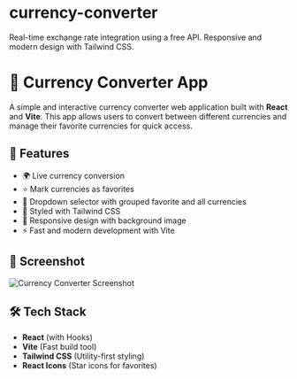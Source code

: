 # currency-converter
Real-time exchange rate integration using a free API. Responsive and modern design with Tailwind CSS. 

# 💱 Currency Converter App

A simple and interactive currency converter web application built with **React** and **Vite**. This app allows users to convert between different currencies and manage their favorite currencies for quick access.

## 🚀 Features

- 🌍 Live currency conversion
- ⭐ Mark currencies as favorites
- 🧭 Dropdown selector with grouped favorite and all currencies
- 🎨 Styled with Tailwind CSS
- 📱 Responsive design with background image
- ⚡ Fast and modern development with Vite



## 📸 Screenshot

![Currency Converter Screenshot](.screenshot.png)


## 🛠️ Tech Stack

- **React** (with Hooks)
- **Vite** (Fast build tool)
- **Tailwind CSS** (Utility-first styling)
- **React Icons** (Star icons for favorites)




